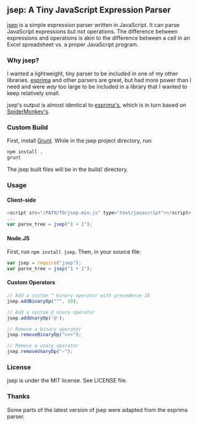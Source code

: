 ## jsep: A Tiny JavaScript Expression Parser
[jsep](http://jsep.from.so/) is a simple expression parser written in JavaScript. It can parse JavaScript expressions but not operations. The difference between expressions and operations is akin to the difference between a cell in an Excel spreadsheet vs. a proper JavaScript program.

### Why jsep?
I wanted a lightweight, tiny parser to be included in one of my other libraries. [esprima](http://esprima.org/) and other parsers are great, but had more power than I need and were *way* too large to be included in a library that I wanted to keep relatively small.

jsep's output is almost identical to [esprima's](http://esprima.org/doc/index.html#ast), which is in turn based on [SpiderMonkey's](https://developer.mozilla.org/en-US/docs/SpiderMonkey/Parser_API).

### Custom Build
First, install [Grunt](http://gruntjs.com/). While in the jsep project directory, run:

```bash
npm install .
grunt
```

The jsep built files will be in the build/ directory.

### Usage
#### Client-side
```javascript
<script src="/PATH/TO/jsep.min.js" type="text/javascript"></script>
...
var parse_tree = jsep("1 + 1");
```
#### Node.JS
First, run `npm install jsep`. Then, in your source file:
```javascript
var jsep = require("jsep");
var parse_tree = jsep("1 + 1");
```
#### Custom Operators
```javascript
// Add a custom ^ binary operator with precedence 10
jsep.addBinaryOp("^", 10);

// Add a custom @ unary operator
jsep.addUnaryOp('@');

// Remove a binary operator
jsep.removeBinaryOp(">>>");

// Remove a unary operator
jsep.removeUnaryOp("~");
```

### License
jsep is under the MIT license. See LICENSE file.

### Thanks
Some parts of the latest version of jsep were adapted from the esprima parser.
